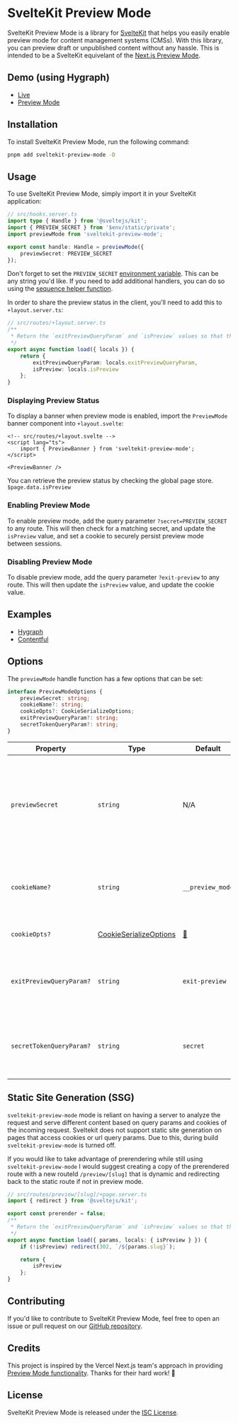# SvelteKit Preview Mode

SvelteKit Preview Mode is a library for [SvelteKit](https://svelte.dev/docs#sveltekit) that helps you easily enable preview mode for content management systems (CMSs). With this library, you can preview draft or unpublished content without any hassle. This is intended to be a SvelteKit equivelant of the [Next.js Preview Mode](https://nextjs.org/docs/advanced-features/preview-mode).

## Demo (using Hygraph)

- [Live](https://sveltekit-preview-mode.vercel.app/)
- [Preview Mode](https://sveltekit-preview-mode.vercel.app/?secret=quiet-as-a-mouse)

## Installation

To install SvelteKit Preview Mode, run the following command:

```bash
pnpm add sveltekit-preview-mode -D
```

## Usage

To use SvelteKit Preview Mode, simply import it in your SvelteKit application:

```ts
// src/hooks.server.ts
import type { Handle } from '@sveltejs/kit';
import { PREVIEW_SECRET } from '$env/static/private';
import previewMode from 'sveltekit-preview-mode';

export const handle: Handle = previewMode({
	previewSecret: PREVIEW_SECRET
});
```

Don't forget to set the `PREVIEW_SECRET` [environment variable](https://kit.svelte.dev/docs/modules#$env-static-private). This can be any string you'd like. If you need to add additional handlers, you can do so using the [sequence helper function](https://kit.svelte.dev/docs/modules#sveltejs-kit-hooks-sequence).

In order to share the preview status in the client, you'll need to add this to `+layout.server.ts`:

```ts
// src/routes/+layout.server.ts
/**
 * Return the `exitPreviewQueryParam` and `isPreview` values so that they can be referenced in client-side code.
 */
export async function load({ locals }) {
	return {
		exitPreviewQueryParam: locals.exitPreviewQueryParam,
		isPreview: locals.isPreview
	};
}
```

### Displaying Preview Status

To display a banner when preview mode is enabled, import the `PreviewMode` banner component into `+layout.svelte`:

```svelte
<!-- src/routes/+layout.svelte -->
<script lang="ts">
	import { PreviewBanner } from 'sveltekit-preview-mode';
</script>

<PreviewBanner />
```

You can retrieve the preview status by checking the global page store. `$page.data.isPreview`

### Enabling Preview Mode

To enable preview mode, add the query parameter `?secret=PREVIEW_SECRET` to any route. This will then check for a matching secret, and update the `isPreview` value, and set a cookie to securely persist preview mode between sessions.

### Disabling Preview Mode

To disable preview mode, add the query parameter `?exit-preview` to any route. This will then update the `isPreview` value, and update the cookie value.

## Examples

- [Hygraph](https://github.com/darbymanning/sveltekit-preview-mode/blob/main/examples/hygraph)
- [Contentful](https://github.com/darbymanning/sveltekit-preview-mode/blob/main/examples/contentful)

## Options

The `previewMode` handle function has a few options that can be set:

```ts
interface PreviewModeOptions {
	previewSecret: string;
	cookieName?: string;
	cookieOpts?: CookieSerializeOptions;
	exitPreviewQueryParam?: string;
	secretTokenQueryParam?: string;
}
```

<!-- prettier-ignore -->
| Property | Type | Default | Description |
| --- | --- | --- | --- |
| `previewSecret` | `string` | N/A | This is the query parameter value, which needs to match in order to enable preview mode. |
| `cookieName?` | `string` | `__preview_mode` | The name of the cookie that is created to store the preview mode state. |
| `cookieOpts?` | [CookieSerializeOptions](https://github.com/DefinitelyTyped/DefinitelyTyped/blob/98fc6ab64752d9227eeb75b0b5a6f645b1db587b/types/cookie/index.d.ts#L14-L111) | [🔗](https://github.com/darbymanning/sveltekit-preview-mode/blob/main/packages/sveltekit-preview-mode/src/lib/index.ts#L32-L38) | Options for the cookie we create. |
| `exitPreviewQueryParam?` | `string` | `exit-preview` | The query param that should be present to exit preview mode. |
| `secretTokenQueryParam?` | `string` | `secret` | The query param that should be used to enter preview mode. |

## Static Site Generation (SSG)

`sveltekit-preview-mode` mode is reliant on having a server to analyze the request and serve different content based on query params and cookies of the incoming request. Sveltekit does not support static site generation on pages that access cookies or url query params. Due to this, during build `sveltekit-preview-mode` is turned off.

If you would like to take advantage of prerendering while still using `sveltekit-preview-mode` I would suggest creating a copy of the prerendered route with a new routeId `/preview/[slug]` that is dynamic and redirecting back to the static route if not in preview mode.

```ts
// src/routes/preview/[slug]/+page.server.ts
import { redirect } from '@sveltejs/kit';

export const prerender = false;
/**
 * Return the `exitPreviewQueryParam` and `isPreview` values so that they can be referenced in client-side code.
 */
export async function load({ params, locals: { isPreview } }) {
	if (!isPreview) redirect(302, `/${params.slug}`);

	return {
		isPreview
	};
}
```

## Contributing

If you'd like to contribute to SvelteKit Preview Mode, feel free to open an issue or pull request on our [GitHub repository](https://github.com/darbymanning/sveltekit-preview-mode).

## Credits

This project is inspired by the Vercel Next.js team's approach in providing [Preview Mode functionality](https://nextjs.org/docs/advanced-features/preview-mode). Thanks for their hard work! 🖤

## License

SvelteKit Preview Mode is released under the [ISC License](https://github.com/darbymanning/sveltekit-preview-mode/blob/main/LICENSE).
